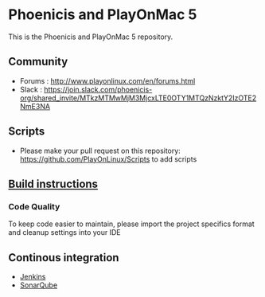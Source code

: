 # Phoenicis and PlayOnMac 5
This is the Phoenicis and PlayOnMac 5 repository.

## Community
* Forums : http://www.playonlinux.com/en/forums.html
* Slack : https://join.slack.com/phoenicis-org/shared_invite/MTkzMTMwMjM3MjcxLTE0OTY1MTQzNzktY2IzOTE2NmE3NA

## Scripts
* Please make your pull request on this repository: https://github.com/PlayOnLinux/Scripts to add scripts

## [Build instructions](https://github.com/PlayOnLinux/POL-POM-5/wiki/Build)

### Code Quality
To keep code easier to maintain, please import the project specifics format and cleanup settings into your IDE
	
## Continous integration
* [Jenkins](http://www.playonlinux.org:8080)
* [SonarQube](http://www.playonlinux.org:9000/dashboard?id=org.phoenicis%3Aphoenicis)
